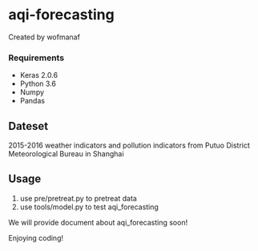 # aqi-forecasting
Created by wofmanaf

### Requirements
* Keras 2.0.6
* Python 3.6
* Numpy 
* Pandas 

## Dateset

2015-2016 weather indicators and pollution indicators from Putuo District
Meteorological Bureau in Shanghai

## Usage
1. use pre/pretreat.py to pretreat data 
2. use tools/model.py to test aqi_forecasting

We will provide document about aqi_forecasting soon!

Enjoying coding!
